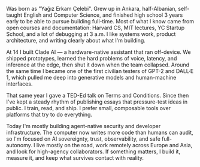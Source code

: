Was born as "Yağız Erkam Çelebi". Grew up in <WikipediaLink keyword="Ankara">Ankara</WikipediaLink>, half-<WikipediaLink keyword="Albanians">Albanian</WikipediaLink>, self-taught English and Computer Science, and finished high school 3 years early to be able to pursue building full-time. Most of what I know came from open courses and documentation: <WikipediaLink keyword="CS50">Harvard CS</WikipediaLink>, <WikipediaLink keyword="MIT_OpenCourseWare">MIT lectures</WikipediaLink>, <WikipediaLink keyword="Y_Combinator">YC Startup School</WikipediaLink>, and a lot of debugging at 3 a.m. I like systems work, product architecture, and writing clearly about what I'm building.

At 14 I built Clade AI — a hardware-native assistant that ran off-device. We shipped prototypes, learned the hard problems of voice, <WikipediaLink keyword="Latency_(engineering)">latency</WikipediaLink>, and <WikipediaLink keyword="Inference">inference</WikipediaLink> at the edge, then shut it down when the team collapsed. Around the same time I became one of the first civilian testers of <WikipediaLink keyword="GPT-2">GPT-2</WikipediaLink> and <WikipediaLink keyword="DALL-E">DALL·E 1</WikipediaLink>, which pulled me deep into <WikipediaLink keyword="Generative_model">generative models</WikipediaLink> and human-machine interfaces.

That same year I gave a <WikipediaLink keyword="TED_(conference)">TED-Ed talk</WikipediaLink> on <WikipediaLink keyword="Terms_of_service">Terms and Conditions</WikipediaLink>. Since then I've kept a steady rhythm of publishing essays that pressure-test ideas in public. I train, read, and ship. I prefer small, composable tools over platforms that try to do everything.

Today I'm mostly building agent-native security and developer infrastructure. The computer now writes more code than humans can audit, so I'm focused on <WikipediaLink keyword="AI_sovereignty">AI sovereignty</WikipediaLink>, trust, <WikipediaLink keyword="Observability">observability</WikipediaLink>, and safe <WikipediaLink keyword="Autonomous_agent">full-autonomy</WikipediaLink>. I live mostly on the road, work remotely across <WikipediaLink keyword="Europe">Europe</WikipediaLink> and <WikipediaLink keyword="Asia">Asia</WikipediaLink>, and look for high-agency collaborators. If something matters, I build it, measure it, and keep what survives contact with reality.